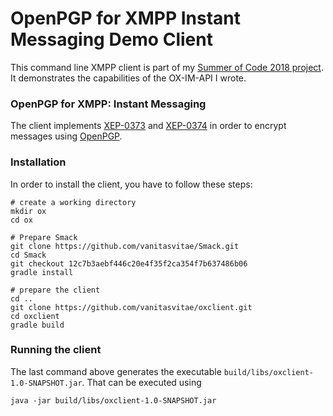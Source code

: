 # OpenPGP for XMPP Instant Messaging Demo Client

This command line XMPP client is part of my [Summer of Code 2018 project](https://vanitasvitae.github.io/GSOC2018/).
It demonstrates the capabilities of the OX-IM-API I wrote.

### OpenPGP for XMPP: Instant Messaging

The client implements [XEP-0373](https://xmpp.org/extensions/xep-0373.html) and [XEP-0374](https://xmpp.org/extensions/xep-0374.html) in order to encrypt messages using [OpenPGP](https://tools.ietf.org/html/rfc4880).

### Installation

In order to install the client, you have to follow these steps:
```
# create a working directory
mkdir ox
cd ox

# Prepare Smack
git clone https://github.com/vanitasvitae/Smack.git
cd Smack
git checkout 12c7b3aebf446c20e4f35f2ca354f7b637486b06
gradle install

# prepare the client
cd ..
git clone https://github.com/vanitasvitae/oxclient.git
cd oxclient
gradle build
```

### Running the client

The last command above generates the executable `build/libs/oxclient-1.0-SNAPSHOT.jar`.
That can be executed using

```
java -jar build/libs/oxclient-1.0-SNAPSHOT.jar
```
